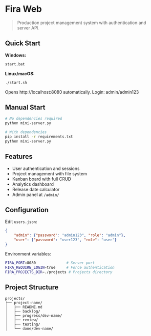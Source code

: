 # Fira Web

> Production project management system with authentication and server API.

## Quick Start

**Windows:**
```bash
start.bat
```

**Linux/macOS:**
```bash
./start.sh
```

Opens http://localhost:8080 automatically. Login: admin/admin123

## Manual Start

```bash
# No dependencies required
python mini-server.py

# With dependencies
pip install -r requirements.txt
python mini-server.py
```

## Features

- User authentication and sessions
- Project management with file system
- Kanban board with full CRUD
- Analytics dashboard
- Release date calculator
- Admin panel at `/admin/`

## Configuration

Edit `users.json`:
```json
{
    "admin": {"password": "admin123", "role": "admin"},
    "user": {"password": "user123", "role": "user"}
}
```

Environment variables:
```bash
FIRA_PORT=8080              # Server port
FIRA_REQUIRE_LOGIN=true     # Force authentication
FIRA_PROJECTS_DIR=./projects # Projects directory
```

## Project Structure

```
projects/
├── project-name/
│   ├── README.md
│   ├── backlog/
│   ├── progress/dev-name/
│   ├── review/
│   ├── testing/
│   └── done/dev-name/
```